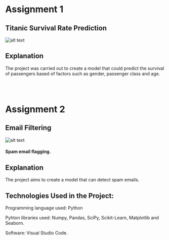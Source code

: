 # Assignment 1

## Titanic Survival Rate Prediction

![alt text](https://media.nationalgeographic.org/assets/photos/000/273/27302.jpg)

## Explanation

The project was carried out to create a model that could predict the survival of passengers based of factors such as gender, passenger class and age.

<br />
<br />

# Assignment 2

## Email Filtering

![alt text](https://www.hostpapa.ie/blog/wp-content/uploads/2019/05/spam-mail.jpg)

#### Spam email flagging.

## Explanation

The project aims to create a model that can detect spam emails.

## Technologies Used in the Project:

Programming language used: Python

Pyhton libraries used: Numpy, Pandas, SciPy, Scikit-Learn, Matplotlib and Seaborn.

Software: Visual Studio Code.
